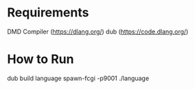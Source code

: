 # Requirements

DMD Compiler (https://dlang.org/)
dub (https://code.dlang.org/)

# How to Run

dub build language
spawn-fcgi -p9001 ./language